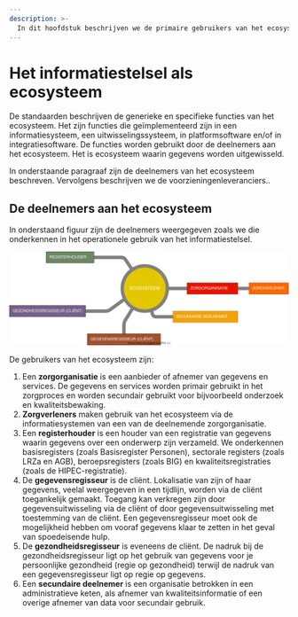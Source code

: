 ```yaml
---
description: >-
  In dit hoofdstuk beschrijven we de primaire gebruikers van het ecosysteem dat met de standaarden van het informatiestelsel wordt geïmplementeerd.
---
```


# Het informatiestelsel als ecosysteem

De standaarden beschrijven de generieke en specifieke functies van het ecosysteem. Het zijn functies die geïmplementeerd zijn in een informatiesysteem, een uitwisselingssysteem, in platformsoftware en/of in integratiesoftware. De functies worden gebruikt door de deelnemers aan het ecosysteem. Het is ecosysteem waarin gegevens worden uitgewisseld. 

In onderstaande paragraaf zijn de deelnemers van het ecosysteem beschreven. Vervolgens beschrijven we de voorzieningenleveranciers..  

## De deelnemers aan het ecosysteem

In onderstaand figuur zijn de deelnemers weergegeven zoals we die onderkennen in het operationele gebruik van het informatiestelsel. 

![Contextdiagram van het informatiestelsel als ecosysteem](../.gitbook/assets/system/contextdiagram.svg)

De gebruikers van het ecosysteem zijn:

1. Een **zorgorganisatie** is een aanbieder of afnemer van gegevens en services. De gegevens en services worden primair gebruikt in het zorgproces en worden secundair gebruikt voor bijvoorbeeld onderzoek en kwaliteitsbewaking. 
2. **Zorgverleners** maken gebruik van het ecosysteem via de informatiesystemen van een van de deelnemende zorgorganisatie.
3. Een **registerhouder** is een houder van een registratie van gegevens waarin gegevens over een onderwerp zijn verzameld. We onderkennen basisregisters (zoals Basisregister Personen),  sectorale registers (zoals LRZa en AGB), beroepsregisters (zoals BIG) en kwaliteitsregistraties (zoals de HIPEC-registratie).
4. De **gegevensregisseur** is de cliënt. Lokalisatie van zijn of haar gegevens, veelal weergegeven in een tijdlijn, worden via de cliënt toegankelijk gemaakt. Toegang kan verkregen zijn door gegevensuitwisseling via de cliënt of door gegevensuitwisseling met toestemming van de cliënt. Een gegevensregisseur moet ook de mogelijkheid hebben om vooraf gegevens klaar te zetten in het geval van spoedeisende hulp.
5. De **gezondheidsregisseur** is eveneens de cliënt. De nadruk bij de gezondheidsregisseur ligt op het gebruik van gegevens voor je persoonlijke gezondheid (regie op gezondheid) terwijl de nadruk van een gegevensregisseur ligt op regie op gegevens.
6. Een **secundaire deelnemer** is een organisatie betrokken in een administratieve keten, als afnemer van kwaliteitsinformatie of een overige afnemer van data voor secundair gebruik.